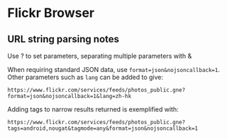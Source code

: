 # Flickr Browser

## URL string parsing notes

Use ? to set parameters, separating multiple parameters with &

When requiring standard JSON data, use `format=json&nojsoncallback=1`. Other parameters such as `lang` can be added to give:

`https://www.flickr.com/services/feeds/photos_public.gne?format=json&nojsoncallback=1&lang=zh-hk`

Adding tags to narrow results returned is exemplified with:

`https://www.flickr.com/services/feeds/photos_public.gne?tags=android,nougat&tagmode=any&format=json&nojsoncallback=1`
